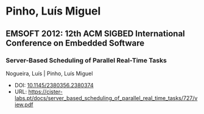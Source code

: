 # Pinho, Luís Miguel

## EMSOFT 2012: 12th ACM SIGBED International Conference on Embedded Software

### Server-Based Scheduling of Parallel Real-Time Tasks
Nogueira, Luís | Pinho, Luís Miguel
* DOI: [10.1145/2380356.2380374](https://doi.org/10.1145/2380356.2380374)
* URL: <https://cister-labs.pt/docs/server_based_scheduling_of_parallel_real_time_tasks/727/view.pdf>

